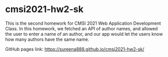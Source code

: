 # cmsi2021-hw2-sk
This is the second homework for CMSI 2021 Web Application Development Class. In this homework, we fetched an API of author names, and allowed the user to enter a name of an author, and our app would let the users know how many authors have the same name. 

GitHub pages link:  https://sureena888.github.io/cmsi2021-hw2-sk/ 

